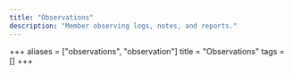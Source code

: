 ```yaml
---
title: "Observations"
description: "Member observing logs, notes, and reports."
---
```

+++
aliases = ["observations", "observation"]
title = "Observations"
tags = []
+++

